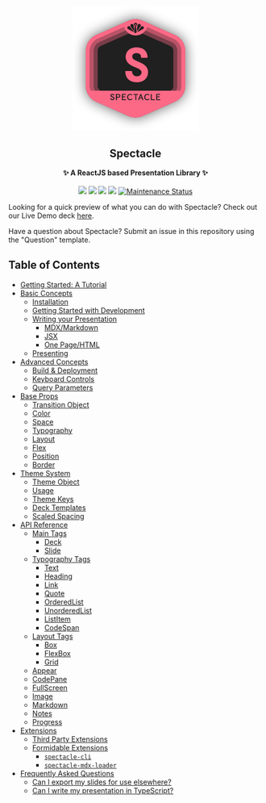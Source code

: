 <p align="center"><img src="https://raw.githubusercontent.com/FormidableLabs/spectacle/master/docs/src/static/bg_hero_badge.png" width=250></p>
<h2 align="center">Spectacle</h2>
<p align="center">
<strong>✨ A ReactJS based Presentation Library ✨</strong>
<br><br>
<a href="https://npmjs.com/package/spectacle"><img src="https://img.shields.io/npm/dm/spectacle.svg"></a>
<a href="https://npmjs.com/package/spectacle"><img src="https://img.shields.io/npm/v/spectacle.svg"></a>
<img src="http://img.badgesize.io/https://unpkg.com/spectacle/dist/spectacle.min.js?compression=gzip&label=gzip%20size">
<img src="http://img.badgesize.io/https://unpkg.com/spectacle/dist/spectacle.min.js?label=size">
<a href="https://github.com/FormidableLabs/spectacle#maintenance-status">
  <img alt="Maintenance Status" src="https://img.shields.io/badge/maintenance-active-green.svg" />
</a>
</p>

Looking for a quick preview of what you can do with Spectacle? Check out our Live Demo deck [here](https://raw.githack.com/FormidableLabs/spectacle/task/rewrite/examples/one-page.html/).

Have a question about Spectacle? Submit an issue in this repository using the "Question" template.

## Table of Contents

- [Getting Started: A Tutorial](./docs/content/tutorial.md)
- [Basic Concepts](./docs/content/basic-concepts.md#basic-concepts)
  - [Installation](./docs/content/basic-concepts.md#installation)
  - [Getting Started with Development](./docs/content/basic-concepts.md#development)
  - [Writing your Presentation](./docs/content/basic-concepts.md#writing-your-presentation)
    - [MDX/Markdown](./docs/content/basic-concepts.md#mdx--markdown)
    - [JSX](./docs/content/basic-concepts.md#jsx)
    - [One Page/HTML](./docs/content/basic-concepts.md#one-html-page)
  - [Presenting](./docs/content/basic-concepts.md#presenting)
- [Advanced Concepts](./docs/content/advanced-concepts.md#advanced-concepts)
  - [Build & Deployment](./docs/content/advanced-concepts.md#build--deployment)
  - [Keyboard Controls](./docs/content/advanced-concepts.md#xxxxxxxxxxx)
  - [Query Parameters](./docs/content/advanced-concepts.md#xxxxxxxxxxx)
- [Base Props](./docs/content/props.md)
  - [Transition Object](./docs/content/props.md#transition-object)
  - [Color](./docs/content/props.md#color)
  - [Space](./docs/content/props.md#space)
  - [Typography](./docs/content/props.md#typography)
  - [Layout](./docs/content/props.md#layout)
  - [Flex](./docs/content/props.md#flex)
  - [Position](./docs/content/props.md#position)
  - [Border](./docs/content/props.md#border)
- [Theme System](./docs/content/themes.md)
  - [Theme Object](./docs/content/themes.md#theme-object)
  - [Usage](./docs/content/themes.md#usage)
  - [Theme Keys](./docs/content/themes.md#theme-keys-css-props)
  - [Deck Templates](./docs/content/themes.md#deck-templates)
  - [Scaled Spacing](./docs/content/themes.md#scaled-spacing)
- [API Reference](./docs/content/api-reference.md#api-reference)
  - [Main Tags](./docs/content/api-reference.md#main-tags)
    - [Deck](./docs/content/api-reference.md#deck)
    - [Slide](./docs/content/api-reference.md#slide)
  - [Typography Tags](./docs/content/api-reference.md#typography-tags)
    - [Text](./docs/content/api-reference.md#text)
    - [Heading](./docs/content/api-reference.md#heading)
    - [Link](./docs/content/api-reference.md#link)
    - [Quote](./docs/content/api-reference.md#quote)
    - [OrderedList](./docs/content/api-reference.md#ordered-list)
    - [UnorderedList](./docs/content/api-reference.md#unordered-list)
    - [ListItem](./docs/content/api-reference.md#list-item)
    - [CodeSpan](./docs/content/api-reference.md#code-span)
  - [Layout Tags](./docs/content/api-reference.md#layout-tags)
    - [Box](./docs/content/api-reference.md#box)
    - [FlexBox](./docs/content/api-reference.md#flex-box)
    - [Grid](./docs/content/api-reference.md#grid)
  - [Appear](./docs/content/api-reference.md#appear)
  - [CodePane](./docs/content/api-reference.md#codepane)
  - [FullScreen](./docs/content/api-reference.md#fullscreen)
  - [Image](./docs/content/api-reference.md#image)
  - [Markdown](./docs/content/api-reference.md#markdown)
  - [Notes](./docs/content/api-reference.md#notes)
  - [Progress](./docs/content/api-reference.md#progress)
- [Extensions](./docs/content/extensions.md)
  - [Third Party Extensions](./docs/content/extensions.md#third-party)
  - [Formidable Extensions](./docs/content/extensions.md#formidable)
    - [`spectacle-cli`](./docs/content/extensions.md#spectacle-cli)
    - [`spectacle-mdx-loader`](./docs/content/extensions.md#spectacle-mdx-loader)
- [Frequently Asked Questions](./docs/content/faq.md#frequently-asked-questions)
  - [Can I export my slides for use elsewhere?](./docs/content/faq.md#faq-1)
  - [Can I write my presentation in TypeScript?](./docs/content/faq.md#faq-2)
